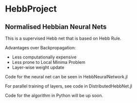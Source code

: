 # HebbProject

## Normalised Hebbian Neural Nets

This is a supervised Hebb net that is based on Hebb Rule.

Advantages over Backpropagation:
- Less computationally expensive
- Less prone to Local Minima Problem
- Layer-wise weight update

Code for the neural net can be seen in HebbNeuralNetwork.jl

For parallel training of layers, see code in DistributedHebbNet.jl

Code for the algorithm in Python will be up soon.
